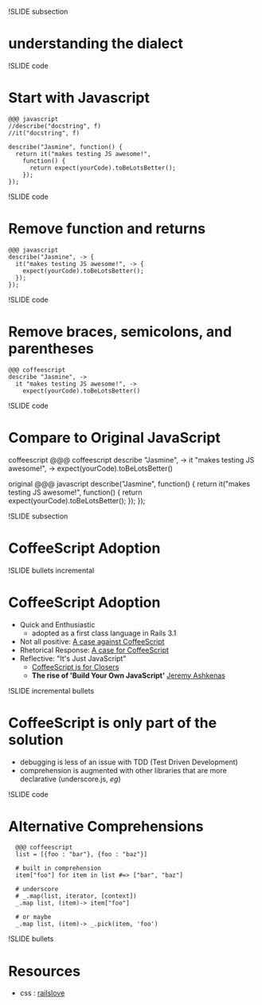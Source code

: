 !SLIDE subsection
# understanding the dialect

!SLIDE code
# Start with Javascript
    @@@ javascript
    //describe("docstring", f)
    //it("docstring", f)

    describe("Jasmine", function() {
      return it("makes testing JS awesome!",
        function() {
          return expect(yourCode).toBeLotsBetter();
        });
    });

!SLIDE code
# Remove function and returns
    @@@ javascript
    describe("Jasmine", -> {
      it("makes testing JS awesome!", -> {
        expect(yourCode).toBeLotsBetter();
      });
    });

!SLIDE code
# Remove braces, semicolons, and parentheses
    @@@ coffeescript
    describe "Jasmine", ->
      it "makes testing JS awesome!", ->
        expect(yourCode).toBeLotsBetter()

!SLIDE code
# Compare to Original JavaScript
coffeescript
    @@@ coffeescript
    describe "Jasmine", ->
      it "makes testing JS awesome!", ->
        expect(yourCode).toBeLotsBetter()

original 
    @@@ javascript
    describe("Jasmine", function() {
      return it("makes testing JS awesome!",
        function() {
          return expect(yourCode).toBeLotsBetter();
        });
    });

!SLIDE subsection
# CoffeeScript Adoption #

!SLIDE bullets incremental
# CoffeeScript Adoption #

* Quick and Enthusiastic
  * adopted as a first class language in Rails 3.1
* Not all positive: [A case against CoffeeScript](http://ryanflorence.com/2011/2012/case-against-coffeescript/)
* Rhetorical Response: [A case for CoffeeScript](http://www.codethinked.com/a-case-for-using-coffeescript)
* Reflective: "It's Just JavaScript"
  * [CoffeeScript is for Closers](http://userinexperience.com/?p=732)
  * **The rise of 'Build Your Own JavaScript'** [Jeremy Ashkenas](http://www.infoq.com/presentations/CoffeeScript)

!SLIDE incremental bullets
# CoffeeScript is only part of the solution #
  * debugging is less of an issue with TDD (Test Driven Development)
  * comprehension is augmented with other libraries that are more declarative (underscore.js, _eg_)

!SLIDE code
# Alternative Comprehensions

      @@@ coffeescript
      list = [{foo : "bar"}, {foo : "baz"}]
      
      # built in comprehension 
      item["foo"] for item in list #=> ["bar", "baz"]
      
      # underscore
      # _.map(list, iterator, [context])
      _.map list, (item)-> item["foo"]
      
      # or maybe
      _.map list, (item)-> _.pick(item, 'foo')

!SLIDE bullets

# Resources #

* css : [railslove](http://github.com/railslove)